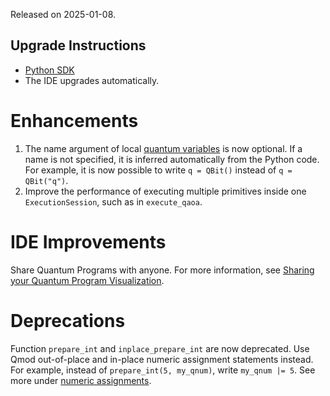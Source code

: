 Released on 2025-01-08.

## Upgrade Instructions

-   [Python SDK](../classiq_101/registration_installations.md/#platform-version-updates)
-   The IDE upgrades automatically.

# Enhancements

1. The name argument of local [quantum variables](https://docs.classiq.io/latest/qmod-reference/language-reference/quantum-variables/)
   is now optional. If a name is not specified, it is inferred automatically from
   the Python code. For example, it is now possible to write `q = QBit()`
   instead of `q = QBit("q")`.
2. Improve the performance of executing multiple primitives inside one
   `ExecutionSession`, such as in `execute_qaoa`.

# IDE Improvements

Share Quantum Programs with anyone.
For more information, see [Sharing your Quantum Program Visualization](../../user-guide/analysis/quantum-program-visualization-tool/#sharing-your-quantum-program-visualization).

# Deprecations

Function `prepare_int` and `inplace_prepare_int` are now deprecated. Use Qmod out-of-place
and in-place numeric assignment statements instead. For example, instead of `prepare_int(5, my_qnum)`,
write `my_qnum |= 5`.
See more under [numeric assignments](https://docs.classiq.io/latest/qmod-reference/language-reference/statements/numeric-assignment/).
